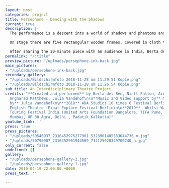 ```yaml
---
layout: post
categories: project
title: Persephone - Dancing with the Shadows
current: true
description: |-
  The performance is a descent into a world of shadows and phantoms and takes the Greek myth of Persephone as its core inspiration. The narrative alludes to the cyclical nature of life-death and to the idea of resurrection, questioning what it means to embrace _death-in-life._ The audience is invited into a world where they encounter non-linear storytelling, deeply atmospheric soundscapes and striking imagery shown through the grotesque nature of the ensemble and shadow play.

  On stage there are five rectangular wooden frames. Covered in cloth they show shadowed shapes, consequently acting as a backdrop to the projected media of ink in water. They are the stage set and stage partners whilst being objects. The boxes can be moved throughout the play creating images and sceneries. The performers move with, through and in them.

  After sharing the 20-minute piece with an audience in India, Berta del Ben, Matteo Carpi,  Ainhoa Hevia Uria, Niall Fallon, Angharad Matthews and Julia Vandehof are currently devising a full-length version of the Performance. The Premiere will be in Autumn 2019.
permalink: "/:title"
preview_picture: "/uploads/persephone-ink-back.jpg"
main_pictures:
- "/uploads/persephone-ink-back.jpg"
secondary_gallery:
- "/uploads/Bildschirmfoto 2018-11-28 um 11.29.51 Kopie.png"
- "/uploads/Bildschirmfoto 2018-11-28 um 11.26.54 Kopie.png"
sub_title: An Interdisciplinary Theatre Project
credits: "**Created and performed** by Berta del Ben, Niall Fallon, Ainhoa Hevia Uria,
  Angharad Matthews, Julia Vandehof\n\n**Music and Video support by** Matteo Carpi\n\n**Directed
  by** Julia Vandehof\n\n**2018** ADA Studios 10 times 6 Festival Berlin \n\n**2018**
  English Theatre  Expat Explore Festival Berlin\n\n**2019**  Whilst Walking Theatre
  Touring Festival India (United Arts Foundation Bangalore, TIFA Pune,  Castiko Space
  Mumbai, UP 80 Agra, Delhi , Padatik Kalkutta)"
youtube_link: ''
press: true
press_pictures:
- "/uploads/50546937_2316452975277901_5323901405533044736_n.jpg"
- "/uploads/50790007_2316452961944569_714125028349706240_n.jpg"
only_current: false
undefined: []
gallery:
- "/uploads/persephone-gallery-2.jpg"
- "/uploads/persephone-gallery-1.jpg"
date: 2019-04-19 22:00:00 +0000
press_text: ''

---
```


